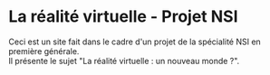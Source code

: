 # La réalité virtuelle - Projet NSI
Ceci est un site fait dans le cadre d'un projet de la spécialité NSI en première générale.<br>
Il présente le sujet "La réalité virtuelle : un nouveau monde ?".
